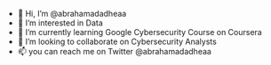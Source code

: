 - 👋 Hi, I’m @abrahamadadheaa 
- 👀 I’m interested in Data 
- 🌱 I’m currently learning Google Cybersecurity Course on Coursera 
- 💞️ I’m looking to collaborate on Cybersecurity Analysts
- 📫 you can reach me on Twitter @abrahamadadheaa 

<!---
74756021/74756021 is a ✨ special ✨ repository because its `README.md` (this file) appears on your GitHub profile.
You can click the Preview link to take a look at your changes.
--->
